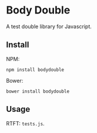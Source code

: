 Body Double
===========

A test double library for Javascript.

## Install

NPM:

    npm install bodydouble

Bower:

    bower install bodydouble

## Usage

RTFT: `tests.js`.